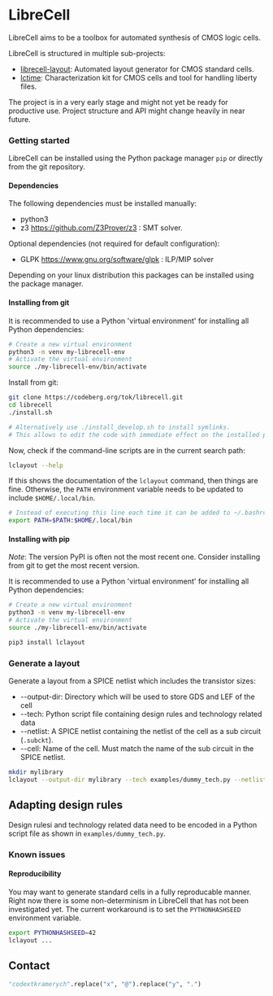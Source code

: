 <!--
SPDX-FileCopyrightText: 2022 Thomas Kramer

SPDX-License-Identifier: CC-BY-SA-4.0
-->

# LibreCell
LibreCell aims to be a toolbox for automated synthesis of CMOS logic cells.

LibreCell is structured in multiple sub-projects:
* [librecell-layout](https://codeberg.org/librecell/lclayout): Automated layout generator for CMOS standard cells.
* [lctime](https://codeberg.org/librecell/lctime): Characterization kit for CMOS cells and tool for handling liberty files.

The project is in a very early stage and might not yet be ready for productive use.
Project structure and API might change heavily in near future.

### Getting started
LibreCell can be installed using the Python package manager `pip` or directly from the git repository.

#### Dependencies
The following dependencies must be installed manually:
* python3
* z3 https://github.com/Z3Prover/z3 : SMT solver.

Optional dependencies (not required for default configuration):
* GLPK https://www.gnu.org/software/glpk : ILP/MIP solver

Depending on your linux distribution this packages can be installed using the package manager.

#### Installing from git
It is recommended to use a Python 'virtual environment' for installing all Python dependencies:
```sh
# Create a new virtual environment
python3 -m venv my-librecell-env
# Activate the virtual environment
source ./my-librecell-env/bin/activate
```

Install from git:
```sh
git clone https://codeberg.org/tok/librecell.git
cd librecell
./install.sh

# Alternatively use ./install_develop.sh to install symlinks.
# This allows to edit the code with immediate effect on the installed program.
```

Now, check if the command-line scripts are in the current search path:
```sh
lclayout --help
```
If this shows the documentation of the `lclayout` command, then things are fine. Otherwise, the `PATH` environment variable needs to be updated to include `$HOME/.local/bin`.

```sh
# Instead of executing this line each time it can be added to ~/.bashrc
export PATH=$PATH:$HOME/.local/bin
```

#### Installing with pip
*Note*: The version PyPI is often not the most recent one. Consider installing from git to get the most recent version.

It is recommended to use a Python 'virtual environment' for installing all Python dependencies:
```sh
# Create a new virtual environment
python3 -m venv my-librecell-env
# Activate the virtual environment
source ./my-librecell-env/bin/activate

pip3 install lclayout
```

### Generate a layout
Generate a layout from a SPICE netlist which includes the transistor sizes:
* --output-dir: Directory which will be used to store GDS and LEF of the cell
* --tech: Python script file containing design rules and technology related data
* --netlist: A SPICE netlist containing the netlist of the cell as a sub circuit (`.subckt`).
* --cell: Name of the cell. Must match the name of the sub circuit in the SPICE netlist.

```sh
mkdir mylibrary
lclayout --output-dir mylibrary --tech examples/dummy_tech.py --netlist examples/cells.sp --cell AND2X1
```

## Adapting design rules
Design rulesi and technology related data need to be encoded in a Python script file as shown in `examples/dummy_tech.py`.

### Known issues

#### Reproducibility
You may want to generate standard cells in a fully reproducable manner.
Right now there is some non-determinism in LibreCell that has not been investigated yet.
The current workaround is to set the `PYTHONHASHSEED` environment variable.

```sh
export PYTHONHASHSEED=42
lclayout ...
```

## Contact
```python
"codextkramerych".replace("x", "@").replace("y", ".")
```
